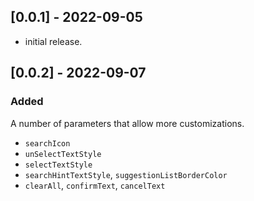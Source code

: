 ## [0.0.1] - 2022-09-05

*  initial release.

## [0.0.2] - 2022-09-07
### Added
A number of parameters that allow more customizations.
- `searchIcon`
- `unSelectTextStyle`
- `selectTextStyle`
- `searchHintTextStyle`, `suggestionListBorderColor`
- `clearAll`, `confirmText`, `cancelText`

